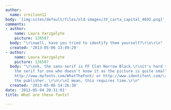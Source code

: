 ```yaml
---
author:
  name: srnilson12
body: '[img:sites/default/files/old-images/JV_carta_capital_4692.png]'
comments:
- author:
    name: Laura Varzgalyte
    picture: 126587
  body: "\r\nwell, have you tried to identify them yourself?\r\n\r\n"
  created: '2013-05-06 13:49:29'
- author:
    name: Laura Varzgalyte
    picture: 126587
  body: "\r\nok, the sans-serif is FF Clan Narrow Black.\r\nit's hard to identify
    the serif for one who doesn't know it as the picture is quite small.\r\n\r\ntry
    http://www.myfonts.com/WhatTheFont/ or http://www.identifont.com/\r\nor ask/google
    the publisher. \r\n\r\nI mean, this requires time.\r\n"
  created: '2013-05-06 14:26:30'
date: '2013-05-04 20:31:01'
title: What are these fonts?

---
```

